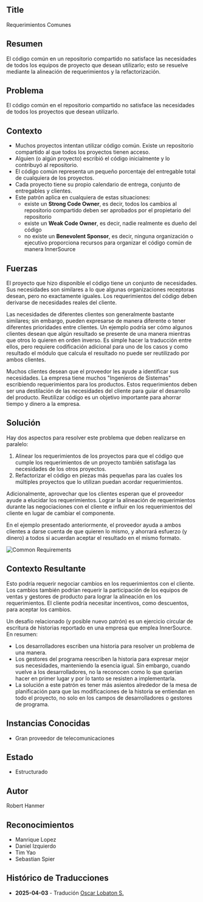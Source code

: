 ## Title

Requerimientos Comunes

## Resumen

El código común en un repositorio compartido no satisface las necesidades de todos los equipos de proyecto que desean utilizarlo; esto se resuelve mediante la alineación de requerimientos y la refactorización.

## Problema

El código común en el repositorio compartido no satisface las necesidades de todos los proyectos que desean utilizarlo.

## Contexto

* Muchos proyectos intentan utilizar código común. Existe un repositorio compartido al que todos los proyectos tienen acceso.
* Alguien (o algún proyecto) escribió el código inicialmente y lo contribuyó al repositorio.
* El código común representa un pequeño porcentaje del entregable total de cualquiera de los proyectos.
* Cada proyecto tiene su propio calendario de entrega, conjunto de entregables y clientes.
* Este patrón aplica en cualquiera de estas situaciones:
    * existe un **Strong Code Owner**, es decir, todos los cambios al repositorio compartido deben ser aprobados por el propietario del repositorio
    * existe un **Weak Code Owner**, es decir, nadie realmente es dueño del código
    * no existe un **Benevolent Sponsor**, es decir, ninguna organización o ejecutivo proporciona recursos para organizar el código común de manera InnerSource

## Fuerzas

El proyecto que hizo disponible el código tiene un conjunto de necesidades. Sus necesidades son similares a lo que algunas organizaciones receptoras desean, pero no exactamente iguales.
Los requerimientos del código deben derivarse de necesidades reales del cliente.

Las necesidades de diferentes clientes son generalmente bastante similares; sin embargo, pueden expresarse de manera diferente o tener diferentes prioridades entre clientes. Un ejemplo podría ser cómo algunos clientes desean que algún resultado se presente de una manera mientras que otros lo quieren en orden inverso. Es simple hacer la traducción entre ellos, pero requiere codificación adicional para uno de los casos y como resultado el módulo que calcula el resultado no puede ser reutilizado por ambos clientes.

Muchos clientes desean que el proveedor les ayude a identificar sus necesidades. La empresa tiene muchos "Ingenieros de Sistemas" escribiendo requerimientos para los productos. Estos requerimientos deben ser una destilación de las necesidades del cliente para guiar el desarrollo del producto.
Reutilizar código es un objetivo importante para ahorrar tiempo y dinero a la empresa.

## Solución

Hay dos aspectos para resolver este problema que deben realizarse en paralelo:

1. Alinear los requerimientos de los proyectos para que el código que cumple los requerimientos de un proyecto también satisfaga las necesidades de los otros proyectos.
2. Refactorizar el código en piezas más pequeñas para las cuales los múltiples proyectos que lo utilizan puedan acordar requerimientos.

Adicionalmente, aprovechar que los clientes esperan que el proveedor ayude a elucidar los requerimientos. Lograr la alineación de requerimientos durante las negociaciones con el cliente e influir en los requerimientos del cliente en lugar de cambiar el componente.

En el ejemplo presentado anteriormente, el proveedor ayuda a ambos clientes a darse cuenta de que quieren lo mismo, y ahorrará esfuerzo (y dinero) a todos si acuerdan aceptar el resultado en el mismo formato.

![Common Requirements](../../../assets/img/CommonReqtsv2.jpg)

## Contexto Resultante

Esto podría requerir negociar cambios en los requerimientos con el cliente. Los cambios también podrían requerir la participación de los equipos de ventas y gestores de producto para lograr la alineación en los requerimientos. El cliente podría necesitar incentivos, como descuentos, para aceptar los cambios.

Un desafío relacionado (y posible nuevo patrón) es un ejercicio circular de escritura de historias reportado en una empresa que emplea InnerSource. En resumen:

* Los desarrolladores escriben una historia para resolver un problema de una manera.
* Los gestores del programa reescriben la historia para expresar mejor sus necesidades, manteniendo la esencia igual. Sin embargo, cuando vuelve a los desarrolladores, no la reconocen como lo que querían hacer en primer lugar y por lo tanto se resisten a implementarla.
* La solución a este patrón es tener más asientos alrededor de la mesa de planificación para que las modificaciones de la historia se entiendan en todo el proyecto, no solo en los campos de desarrolladores o gestores de programa.

## Instancias Conocidas

* Gran proveedor de telecomunicaciones

## Estado

* Estructurado

## Autor

Robert Hanmer

## Reconocimientos

* Manrique Lopez
* Daniel Izquierdo
* Tim Yao
* Sebastian Spier

## Histórico de Traducciones

- **2025-04-03** - Tradución [Oscar Lobaton S.](https://github.com/ovas04)